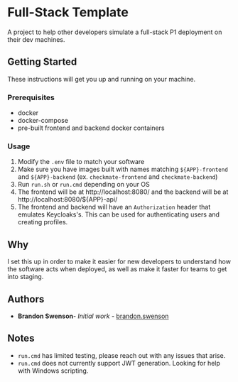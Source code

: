 # Full-Stack Template

A project to help other developers simulate a full-stack P1 deployment on their dev machines.

## Getting Started

These instructions will get you up and running on your machine.

### Prerequisites

* docker
* docker-compose
* pre-built frontend and backend docker containers

### Usage

1. Modify the ```.env``` file to match your software 
2. Make sure you have images built with names matching ```${APP}-frontend``` and ```${APP}-backend``` (ex. ```checkmate-frontend``` and ```checkmate-backend```)
3. Run ```run.sh``` or ```run.cmd``` depending on your OS
4. The frontend will be at http://localhost:8080/ and the backend will be at http://localhost:8080/${APP}-api/
5. The frontend and backend will have an ```Authorization``` header that emulates Keycloaks's. This can be used for authenticating users and creating profiles.

## Why

I set this up in order to make it easier for new developers to understand how the software acts when deployed, as well as make it faster for teams to get into staging.

## Authors

* **Brandon Swenson**- *Initial work* - [brandon.swenson](https://code.il2.dsop.io/brandon.swenson)

## Notes
* ```run.cmd``` has limited testing, please reach out with any issues that arise.
* ```run.cmd``` does not currently support JWT generation. Looking for help with Windows scripting.